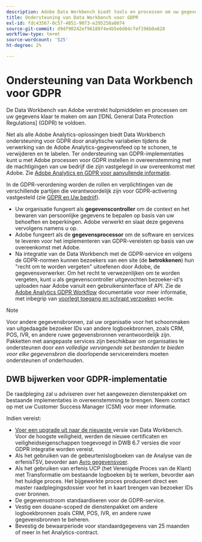 ```yaml
---
description: Adobe Data Workbench biedt tools en processen om uw gegevens gereed te maken om te voldoen aan de algemene gegevensbeschermingsvoorschriften (GDPR).
title: Ondersteuning van Data Workbench voor GDPR
exl-id: fdc43567-0c57-4851-9073-e295258a8074
source-git-commit: d9df90242ef96188f4e4b5e6d04cfef196b0a628
workflow-type: tm+mt
source-wordcount: '525'
ht-degree: 2%

---
```


# Ondersteuning van Data Workbench voor GDPR

De Data Workbench van Adobe verstrekt hulpmiddelen en processen om uw gegevens klaar te maken om aan [!DNL General Data Protection Regulations] (GDPR) te voldoen.

Net als alle Adobe Analytics-oplossingen biedt Data Workbench ondersteuning voor GDPR door analytische variabelen tijdens de verwerking van de Adobe Analytics-gegevensfeed op te schonen, te verwijderen en te labelen. Ter ondersteuning van GDPR-implementaties kunt u met Adobe processen voor GDPR instellen in overeenstemming met de machtigingen van uw bedrijf die zijn vastgelegd in uw overeenkomst met Adobe. Zie [Adobe Analytics en GDPR voor aanvullende informatie](https://docs.adobe.com/content/help/en/analytics/admin/data-governance/an-gdpr-overview.html).

In de GDPR-verordening worden de rollen en verplichtingen van de verschillende partijen die verantwoordelijk zijn voor GDPR-activering vastgesteld (zie [GDPR en Uw bedrijf](https://www.adobe.com/nl/privacy/general-data-protection-regulation.html)).

* Uw organisatie fungeert als **gegevenscontroller** om de context en het bewaren van persoonlijke gegevens te bepalen op basis van uw behoeften en beperkingen. Adobe verwerkt en slaat deze gegevens vervolgens namens u op.
* Adobe fungeert als de **gegevensprocessor** om de software en services te leveren voor het implementeren van GDPR-vereisten op basis van uw overeenkomst met Adobe.
* Na integratie van de Data Workbench met de GDPR-service en volgens de GDPR-normen kunnen bezoekers van een site (de **betrokkenen**) hun &quot;recht om te worden vergeten&quot; uitoefenen door Adobe, de gegevensverwerker. Om het recht te verwezenlijken om te worden vergeten, kunt u als gegevenscontroller uitgevochten bezoeker-id&#39;s uploaden naar Adobe vanuit een gebruikersinterface of API. Zie de [Adobe Analytics GDPR Workflow](https://docs.adobe.com/help/en/analytics/admin/data-governance/an-gdpr-workflow.html) documentatie voor meer informatie, met inbegrip van [voorlegt toegang en schrapt verzoeken](https://docs.adobe.com/content/help/en/analytics/admin/data-governance/gdpr-submit-access-delete.html) sectie.

>[!NOTE]
>
>Voor andere gegevensbronnen, zal uw organisatie voor het schoonmaken van uitgedaagde bezoeker IDs van andere logboekbronnen, zoals CRM, POS, IVR, en andere ruwe gegevensbronnen verantwoordelijk zijn. Pakketten met aangepaste services zijn beschikbaar om organisaties te ondersteunen door _een volledige vervangende set bestanden te bieden voor elke gegevensbron_ die doorlopende servicereinders moeten ondersteunen of onderhouden.

## DWB bijwerken voor GDPR-implementatie

De raadpleging zal u adviseren over het aangewezen dienstenpakket om bestaande implementaties in overeenstemming te brengen. Neem contact op met uw Customer Success Manager (CSM) voor meer informatie.

Indien vereist:

* [Voer een upgrade uit naar de nieuwste ](https://docs.adobe.com/content/help/en/data-workbench/using/release-notes/release-notes.html) versie van Data Workbench. Voor de hoogste veiligheid, werden de nieuwe certificaten en veiligheidseigenschappen toegevoegd in DWB 6.7 versies die voor GDPR integratie worden vereist.
* Als het gebruiken van de gebeurtenislogboeken van de Analyse van de erfenisTSV, bevorder aan [Avro gegevensvoer](https://docs.adobe.com/content/help/en/data-workbench/using/dataset/log-proc-config-file/c-log-sources.html#section-9a824b4c3d5549e7952a7111232035b2).
* Als het gebruiken van erfenis UCP (het Verenigde Proces van de Klant) met Transformatie om bestaande logboeken bij te werken, bevorder aan het huidige proces. Het bijgewerkte proces produceert direct een master raadplegingsdossier voor het in kaart brengen van bezoeker IDs over bronnen.
* De gegevensstroom standaardiseren voor de GDPR-service.
* Vestig een douane-scoped de dienstenpakket om andere logboekbronnen zoals CRM, POS, IVR, en andere ruwe gegevensbronnen te beheren.
* Bevestig de bewaarperiode voor standaardgegevens van 25 maanden of meer in het Analytics-contract.
